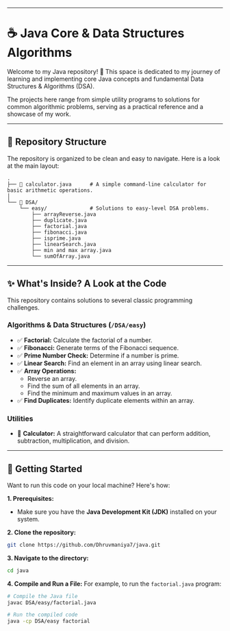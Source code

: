 
-----

# ☕ Java Core & Data Structures Algorithms

Welcome to my Java repository\! 🚀 This space is dedicated to my journey of learning and implementing core Java concepts and fundamental Data Structures & Algorithms (DSA).

The projects here range from simple utility programs to solutions for common algorithmic problems, serving as a practical reference and a showcase of my work.

-----

## 📂 Repository Structure

The repository is organized to be clean and easy to navigate. Here is a look at the main layout:

```
.
├── 📝 calculator.java      # A simple command-line calculator for basic arithmetic operations.
│
└── 📂 DSA/
    └── easy/              # Solutions to easy-level DSA problems.
        ├── arrayReverse.java
        ├── duplicate.java
        ├── factorial.java
        ├── fibonacci.java
        ├── isprime.java
        ├── linearSearch.java
        ├── min and max array.java
        └── sumOfArray.java
```

-----

## ✨ What's Inside? A Look at the Code

This repository contains solutions to several classic programming challenges.

### Algorithms & Data Structures (`/DSA/easy`)

  * ✅ **Factorial:** Calculate the factorial of a number.
  * ✅ **Fibonacci:** Generate terms of the Fibonacci sequence.
  * ✅ **Prime Number Check:** Determine if a number is prime.
  * ✅ **Linear Search:** Find an element in an array using linear search.
  * ✅ **Array Operations:**
      * Reverse an array.
      * Find the sum of all elements in an array.
      * Find the minimum and maximum values in an array.
  * ✅ **Find Duplicates:** Identify duplicate elements within an array.

### Utilities

  * 🔢 **Calculator:** A straightforward calculator that can perform addition, subtraction, multiplication, and division.

-----

## 🚀 Getting Started

Want to run this code on your local machine? Here's how:

**1. Prerequisites:**

  * Make sure you have the **Java Development Kit (JDK)** installed on your system.

**2. Clone the repository:**

```bash
git clone https://github.com/Dhruvmaniya7/java.git
```

**3. Navigate to the directory:**

```bash
cd java
```

**4. Compile and Run a File:**
For example, to run the `factorial.java` program:

```bash
# Compile the Java file
javac DSA/easy/factorial.java

# Run the compiled code
java -cp DSA/easy factorial
```

